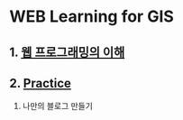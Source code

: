 # WEB Learning for GIS
 
## 1. [웹 프로그래밍의 이해](https://github.com/LEE04212/WEB-Learning-for-GIS/blob/1.-%EC%9B%B9-%ED%94%84%EB%A1%9C%EA%B7%B8%EB%9E%98%EB%B0%8D%EC%9D%98-%EC%9D%B4%ED%95%B4/README.md)

  
## 2. [Practice](https://github.com/LEE04212/WEB-Learning-for-GIS/blob/2.-Practice/README.md)
1. 나만의 블로그 만들기
